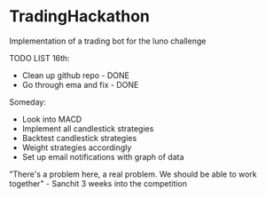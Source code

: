# TradingHackathon
Implementation of a trading bot for the luno challenge

TODO LIST 
16th:
  - Clean up github repo                  - DONE  
  - Go through ema and fix                - DONE
  
Someday:
  - Look into MACD
  - Implement all candlestick strategies
  - Backtest candlestick strategies
  - Weight strategies accordingly
  - Set up email notifications with graph of data

"There's a problem here, a real problem. We should be able to work together"
                                              - Sanchit 3 weeks into the competition
